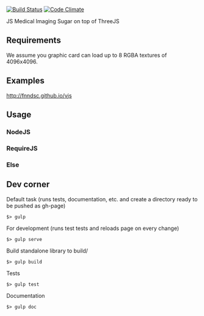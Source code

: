 [![Build Status](https://travis-ci.org/FNNDSC/vjs.svg)](https://travis-ci.org/FNNDSC/vjs) [![Code Climate](https://codeclimate.com/github/FNNDSC/vjs/badges/gpa.svg)](https://codeclimate.com/github/FNNDSC/vjs)

JS Medical Imaging Sugar on top of ThreeJS


## Requirements

We assume you graphic card can load up to 8 RGBA textures of 4096x4096.

## Examples

http://fnndsc.github.io/vjs

## Usage

### NodeJS

### RequireJS

### Else

## Dev corner

Default task (runs tests, documentation, etc. and create a directory ready to be pushed as gh-page)
```
$> gulp
```

For development (runs test tests and reloads page on every change)
```
$> gulp serve
```

Build standalone library to build/
```
$> gulp build
```

Tests
```
$> gulp test
```

Documentation
```
$> gulp doc
```
